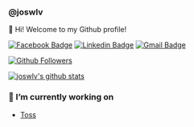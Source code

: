 ### @joswlv

👋 Hi! Welcome to my Github profile!

[![Facebook Badge](https://img.shields.io/badge/-Facebook-1877f2?style=flat-square&logo=facebook&logoColor=white&link=https://www.facebook.com/wsj7923/)](https://www.facebook.com/wsj7923/)
[![Linkedin Badge](https://img.shields.io/badge/-LinkedIn-blue?style=flat-square&logo=Linkedin&logoColor=white&link=https://www.linkedin.com/in/joseungwan/)](https://www.linkedin.com/in/joseungwan/)
[![Gmail Badge](https://img.shields.io/badge/-Gmail-d14836?style=flat-square&logo=Gmail&logoColor=white&link=mailto:utilForever@gmail.com)](mailto:wh7923@gmail.com)

[![Github Followers](https://img.shields.io/github/followers/joswlv?color=06d6a0&label=Github%20Followers&style=for-the-badge)](https://github.com/joswlv?tab=followers)

[![joswlv's github stats](https://github-readme-stats.vercel.app/api?username=joswlv&show_icons=true&hide_border=true)](https://github.com/joswlv)

### 🔭 I’m currently working on
- [Toss](https://toss.im/)
